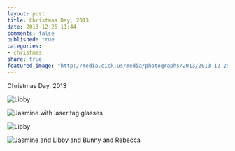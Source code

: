 ```yaml
---
layout: post
title: Christmas Day, 2013
date: 2013-12-25 11:44
comments: false
published: true
categories:
- christmas
share: true
featured_image: "http://media.eick.us/media/photographs/2013/2013-12-25/christmas-day-2013-12-25-at-08-52-47.jpg"
---
```

Christmas Day, 2013

![Libby](http://media.eick.us/media/photographs/2013/2013-12-25/christmas-day-2013-12-25-at-08-52-47.jpg)

![Jasmine with laser tag glasses](http://media.eick.us/media/photographs/2013/2013-12-25/christmas-day-2013-12-25-at-09-56-01.jpg)

![Libby](http://media.eick.us/media/photographs/2013/2013-12-25/christmas-day-2013-12-25-at-10-50-49.jpg)

![Jasmine and Libby and Bunny and Rebecca](http://media.eick.us/media/photographs/2013/2013-12-25/christmas-day-2013-12-25-at-10-52-12.jpg)
